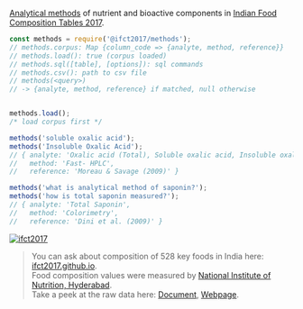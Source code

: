 [Analytical methods] of nutrient and bioactive components in [Indian Food Composition Tables 2017].

```javascript
const methods = require('@ifct2017/methods');
// methods.corpus: Map {column_code => {analyte, method, reference}}
// methods.load(): true (corpus loaded)
// methods.sql([table], [options]): sql commands
// methods.csv(): path to csv file
// methods(<query>)
// -> {analyte, method, reference} if matched, null otherwise


methods.load();
/* load corpus first */

methods('soluble oxalic acid');
methods('Insoluble Oxalic Acid');
// { analyte: 'Oxalic acid (Total), Soluble oxalic acid, Insoluble oxalic acid',
//   method: 'Fast- HPLC',
//   reference: 'Moreau & Savage (2009)' }

methods('what is analytical method of saponin?');
methods('how is total saponin measured?');
// { analyte: 'Total Saponin',
//   method: 'Colorimetry',
//   reference: 'Dini et al. (2009)' }
```


[![ifct2017](http://ifct2017.com/ifct_2017.jpg)](https://www.npmjs.com/package/ifct2017)
> You can ask about composition of 528 key foods in India here: [ifct2017.github.io].<br>
> Food composition values were measured by [National Institute of Nutrition, Hyderabad].<br>
> Take a peek at the raw data here: [Document], [Webpage].

[Indian Food Composition Tables 2017]: http://ifct2017.com/
[Analytical methods]: https://github.com/ifct2017/columns/blob/master/index.csv
[ifct2017.github.io]: https://ifct2017.github.io
[National Institute of Nutrition, Hyderabad]: https://www.nin.res.in/
[Document]: https://docs.google.com/spreadsheets/d/11nJ7RfjgcTUz1bPmI7EWWOZSAxvwvXseG4AFqtLU3-o/edit?usp=sharing
[Webpage]: https://docs.google.com/spreadsheets/d/e/2PACX-1vShqmhmDcwBNV1Qz-uAed412gfPQBHbO0--NkS7EwuEWjNI3trjMy0Widnqx8eM05B9a-PQLssOzLcj/pubhtml
